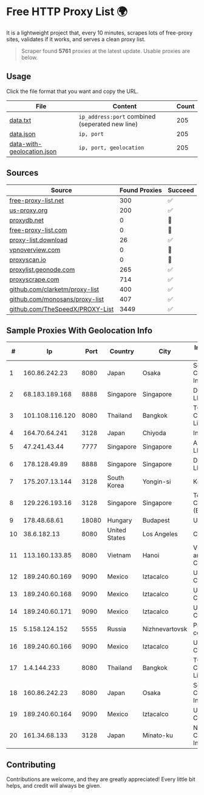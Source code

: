 
# Free HTTP Proxy List 🌍

It is a lightweight project that, every 10 minutes, scrapes lots of free-proxy sites, validates if it works, and serves a clean proxy list.


> Scraper found **5761** proxies at the latest update. Usable proxies are below.

## Usage

Click the file format that you want and copy the URL.


|File|Content|Count|
|----|-------|-----|
|[data.txt](https://raw.githubusercontent.com/themiralay/Proxy-List-World/master/data.txt)|`ip_address:port` combined (seperated new line)|205|
|[data.json](https://raw.githubusercontent.com/themiralay/Proxy-List-World/master/data.json)|`ip, port`|205|
|[data-with-geolocation.json](https://raw.githubusercontent.com/themiralay/Proxy-List-World/master/data-with-geolocation.json)|`ip, port, geolocation`|205|

## Sources

|Source|Found Proxies|Succeed|
|------|-------------|-------|
|[free-proxy-list.net](https://free-proxy-list.net)|300|✅|
|[us-proxy.org](https://www.us-proxy.org)|200|✅|
|[proxydb.net](http://proxydb.net)|0|🚫|
|[free-proxy-list.com](https://free-proxy-list.com/?page=&port=&type%5B%5D=http&type%5B%5D=https&up_time=0&search=Search)|0|🚫|
|[proxy-list.download](https://www.proxy-list.download/HTTP)|26|✅|
|[vpnoverview.com](https://vpnoverview.com/privacy/anonymous-browsing/free-proxy-servers)|0|🚫|
|[proxyscan.io](https://www.proxyscan.io)|0|🚫|
|[proxylist.geonode.com](https://proxylist.geonode.com/api/proxy-list?limit=300&page=1&sort_by=lastChecked&sort_type=desc&protocols=http,https)|265|✅|
|[proxyscrape.com](https://api.proxyscrape.com/v2/?request=displayproxies&protocol=http&timeout=10000&country=all&ssl=all&anonymity=all)|714|✅|
|[github.com/clarketm/proxy-list](https://raw.githubusercontent.com/clarketm/proxy-list/master/proxy-list-raw.txt)|400|✅|
|[github.com/monosans/proxy-list](https://raw.githubusercontent.com/monosans/proxy-list/main/proxies/http.txt)|407|✅|
|[github.com/TheSpeedX/PROXY-List](https://raw.githubusercontent.com/TheSpeedX/PROXY-List/master/http.txt)|3449|✅|


## Sample Proxies With Geolocation Info

|#|Ip|Port|Country|City|Internet Service Provider|
|-|--|----|-------|----|-------------------------|
|1|160.86.242.23|8080|Japan|Osaka|Sony Network Communications Inc|
|2|68.183.189.168|8888|Singapore|Singapore|DigitalOcean, LLC|
|3|101.108.116.120|8080|Thailand|Bangkok|TOT Public Company Limited|
|4|164.70.64.241|3128|Japan|Chiyoda|InfoSphere|
|5|47.241.43.44|7777|Singapore|Singapore|Alibaba Cloud LLC|
|6|178.128.49.89|8888|Singapore|Singapore|DigitalOcean, LLC|
|7|175.207.13.144|3128|South Korea|Yongin-si|Korea Telecom|
|8|129.226.193.16|3128|Singapore|Singapore|Tencent Cloud Computing (Beijing) Co|
|9|178.48.68.61|18080|Hungary|Budapest|UPC|
|10|38.6.182.13|8080|United States|Los Angeles|Cnservers LLC|
|11|113.160.133.85|8080|Vietnam|Hanoi|VietNam Post and Telecom Corporation|
|12|189.240.60.169|9090|Mexico|Iztacalco|Uninet S.A. de C.V.|
|13|189.240.60.168|9090|Mexico|Iztacalco|Uninet S.A. de C.V.|
|14|189.240.60.171|9090|Mexico|Iztacalco|Uninet S.A. de C.V.|
|15|5.158.124.152|5555|Russia|Nizhnevartovsk|Pride Limited company|
|16|189.240.60.166|9090|Mexico|Iztacalco|Uninet S.A. de C.V.|
|17|1.4.144.233|8080|Thailand|Bangkok|TOT Public Company Limited|
|18|160.86.242.23|8080|Japan|Osaka|Sony Network Communications Inc|
|19|189.240.60.164|9090|Mexico|Iztacalco|Uninet S.A. de C.V.|
|20|161.34.68.133|3128|Japan|Minato-ku|NTT PC Communications, Inc.|



## Contributing

Contributions are welcome, and they are greatly appreciated! Every
little bit helps, and credit will always be given.

